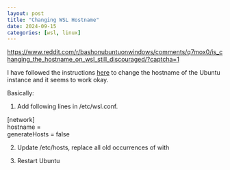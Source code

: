 ```yaml
---
layout: post
title: "Changing WSL Hostname"
date: 2024-09-15
categories: [wsl, linux]
---
```


https://www.reddit.com/r/bashonubuntuonwindows/comments/q7mox0/is_changing_the_hostname_on_wsl_still_discouraged/?captcha=1

I have followed the instructions [here](https://www.srccodes.com/change-hostname-ubuntu-microsoft-windows-subsystem-for-linux-wsl-wsl2-wsl-conf-unable-resolve-hosts-name-service-not-known-list-running-shutdown-vm-srccodes/) to change the hostname of the Ubuntu instance and it seems to work okay.

Basically:

1. Add following lines in /etc/wsl.conf.

 [network]  
 hostname = <new name>  
 generateHosts = false

2. Update /etc/hosts, replace all old occurrences of <old name> with <new name>

3. Restart Ubuntu

